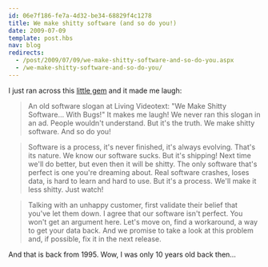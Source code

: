 ```yaml
---
id: 06e7f186-fe7a-4d32-be34-68829f4c1278
title: We make shitty software (and so do you!)
date: 2009-07-09
template: post.hbs
nav: blog
redirects:
  - /post/2009/07/09/we-make-shitty-software-and-so-do-you.aspx
  - /we-make-shitty-software-and-so-do-you/
---
```


I just ran across this [little gem](http://davenet.scripting.com/1995/09/03/wemakeshittysoftware) and it made me laugh:

> An old software slogan at Living Videotext: "We Make Shitty Software… With Bugs!" It makes me laugh! We never ran this slogan in an ad. People wouldn't understand. But it's the truth. We make shitty software. And so do you!

> Software is a process, it's never finished, it's always evolving. That's its nature. We know our software sucks. But it's shipping! Next time we'll do better, but even then it will be shitty. The only software that's perfect is one you're dreaming about. Real software crashes, loses data, is hard to learn and hard to use. But it's a process. We'll make it less shitty. Just watch!

> Talking with an unhappy customer, first validate their belief that you've let them down. I agree that our software isn't perfect. You won't get an argument here. Let's move on, find a workaround, a way to get your data back. And we promise to take a look at this problem and, if possible, fix it in the next release.

And that is back from 1995. Wow, I was only 10 years old back then…